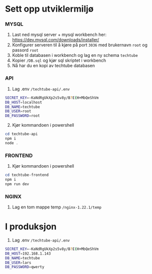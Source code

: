 # Sett opp utviklermiljø

### MYSQL

1. Last ned mysql server + mysql workbench her: https://dev.mysql.com/downloads/installer/
2. Konfigurer serveren til å kjøre på port `3036` med brukernavn `root` og passord `root`
3. Koble til databasen i workbench og lag en ny schema `techtube`
4. Kopier `/DB.sql` og kjør sql skriptet i workbench
5. Nå har du en kopi av techtube databasen

### API

1. Lag .env `/techtube-api/.env`

```bash
SECRET_KEY=-KaNdRgUkXp2s5v8y/B?E(H+MbQeShVm
DB_HOST=localhost
DB_NAME=techtube
DB_USER=root
DB_PASSWORD=root
```

2. Kjør kommandoen i powershell

```powershell
cd techtube-api
npm i
node .
```

### FRONTEND

1. Kjør kommandoen i powershell

```powershell
cd techtube-frontend
npm i
npm run dev
```

### NGINX

1. Lag en tom mappe temp `/nginx-1.22.1/temp`

# I produksjon

1. Lag .env `/techtube-api/.env`

```bash
SECRET_KEY=-KaNdRgUkXp2s5v8y/B?E(H+MbQeShVm
DB_HOST=192.168.1.143
DB_NAME=techtube
DB_USER=lars
DB_PASSWORD=qwerty
```
